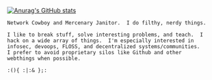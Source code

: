 [![Anurag's GitHub stats](https://github-readme-stats.vercel.app/api?username=cmhobbs&show_icons=true&theme=tokyonight)](https://github.com/anuraghazra/github-readme-stats)

```
Network Cowboy and Mercenary Janitor.  I do filthy, nerdy things.

I like to break stuff, solve interesting problems, and teach.  I
hack on a wide array of things.  I'm especially interested in
infosec, devoops, FLOSS, and decentralized systems/communities.  
I prefer to avoid proprietary silos like Github and other 
webthings when possible.

:(){ :|:& };:

```

<!--
**cmhobbs/cmhobbs** is a ✨ _special_ ✨ repository because its `README.md` (this file) appears on your GitHub profile.

Here are some ideas to get you started:

- 🔭 I’m currently working on ...
- 🌱 I’m currently learning ...
- 👯 I’m looking to collaborate on ...
- 🤔 I’m looking for help with ...
- 💬 Ask me about ...
- 📫 How to reach me: ...
- 😄 Pronouns: ...
- ⚡ Fun fact: ...
-->
